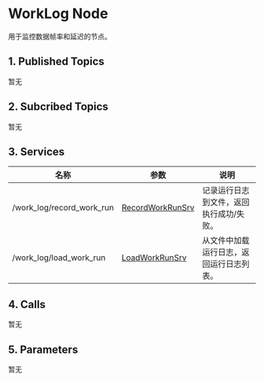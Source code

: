 # WorkLog Node

用于监控数据帧率和延迟的节点。

## 1. Published Topics

暂无

## 2. Subcribed Topics

暂无

## 3. Services

| 名称 | 参数 | 说明 |
| --- | --- | --- |
| /work_log/record_work_run | [RecordWorkRunSrv](http://192.168.50.191:85/abby/source/sdk_plubins/-/blob/master/msgs/srv/work_log/RecordWorkRunSrv.h) | 记录运行日志到文件，返回执行成功/失败。 |
| /work_log/load_work_run | [LoadWorkRunSrv](http://192.168.50.191:85/abby/source/sdk_plubins/-/blob/master/msgs/srv/work_log/LoadWorkRunSrv.h) | 从文件中加载运行日志，返回运行日志列表。 |

## 4. Calls

暂无

## 5. Parameters

暂无
